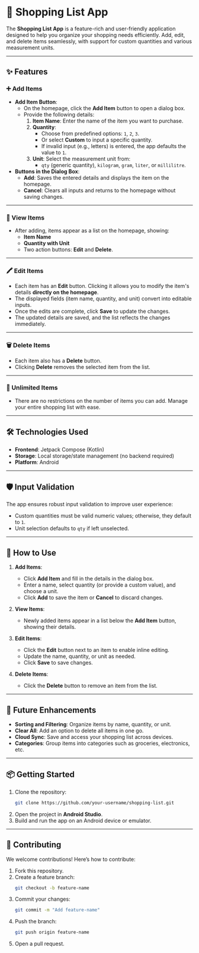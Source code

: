 # 🛒 Shopping List App

The **Shopping List App** is a feature-rich and user-friendly application designed to help you organize your shopping needs efficiently. Add, edit, and delete items seamlessly, with support for custom quantities and various measurement units.

---

## ✨ Features  

### ➕ Add Items  
- **Add Item Button**:  
  - On the homepage, click the **Add Item** button to open a dialog box.  
  - Provide the following details:  
    1. **Item Name**: Enter the name of the item you want to purchase.  
    2. **Quantity**:  
       - Choose from predefined options: `1`, `2`, `3`.  
       - Or select **Custom** to input a specific quantity.  
       - If invalid input (e.g., letters) is entered, the app defaults the value to `1`.  
    3. **Unit**: Select the measurement unit from:  
       - `qty` (generic quantity), `kilogram`, `gram`, `liter`, or `millilitre`.  
- **Buttons in the Dialog Box**:  
  - **Add**: Saves the entered details and displays the item on the homepage.  
  - **Cancel**: Clears all inputs and returns to the homepage without saving changes.  

---

### 📜 View Items  
- After adding, items appear as a list on the homepage, showing:  
  - **Item Name**  
  - **Quantity with Unit**  
  - Two action buttons: **Edit** and **Delete**.  

---

### 🖍️ Edit Items  
- Each item has an **Edit** button. Clicking it allows you to modify the item's details **directly on the homepage**.  
- The displayed fields (item name, quantity, and unit) convert into editable inputs.  
- Once the edits are complete, click **Save** to update the changes.  
- The updated details are saved, and the list reflects the changes immediately.  

---

### 🗑️ Delete Items  
- Each item also has a **Delete** button.  
- Clicking **Delete** removes the selected item from the list.  

---

### 🔢 Unlimited Items  
- There are no restrictions on the number of items you can add. Manage your entire shopping list with ease.  

---

## 🛠️ Technologies Used  

- **Frontend**: Jetpack Compose (Kotlin)  
- **Storage**: Local storage/state management (no backend required)  
- **Platform**: Android  

---

## 🛡️ Input Validation  

The app ensures robust input validation to improve user experience:  
- Custom quantities must be valid numeric values; otherwise, they default to `1`.  
- Unit selection defaults to `qty` if left unselected.  

---

## 🚀 How to Use  

1. **Add Items**:  
   - Click **Add Item** and fill in the details in the dialog box.  
   - Enter a name, select quantity (or provide a custom value), and choose a unit.  
   - Click **Add** to save the item or **Cancel** to discard changes.  

2. **View Items**:  
   - Newly added items appear in a list below the **Add Item** button, showing their details.  

3. **Edit Items**:  
   - Click the **Edit** button next to an item to enable inline editing.  
   - Update the name, quantity, or unit as needed.  
   - Click **Save** to save changes.  

4. **Delete Items**:  
   - Click the **Delete** button to remove an item from the list.  

---

## 🎯 Future Enhancements  

- **Sorting and Filtering**: Organize items by name, quantity, or unit.  
- **Clear All**: Add an option to delete all items in one go.  
- **Cloud Sync**: Save and access your shopping list across devices.  
- **Categories**: Group items into categories such as groceries, electronics, etc.  

---

## 📦 Getting Started  

1. Clone the repository:  
   ```bash
   git clone https://github.com/your-username/shopping-list.git
   ```  
2. Open the project in **Android Studio**.  
3. Build and run the app on an Android device or emulator.  

---

## 🤝 Contributing  

We welcome contributions! Here’s how to contribute:  
1. Fork this repository.  
2. Create a feature branch:  
   ```bash
   git checkout -b feature-name
   ```  
3. Commit your changes:  
   ```bash
   git commit -m "Add feature-name"
   ```  
4. Push the branch:  
   ```bash
   git push origin feature-name
   ```  
5. Open a pull request.  
